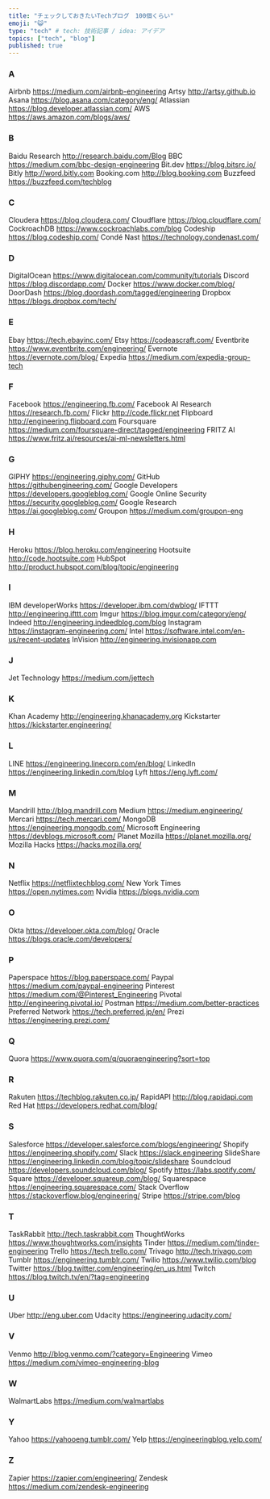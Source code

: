```yaml
---
title: "チェックしておきたいTechブログ　100個くらい"
emoji: "😺"
type: "tech" # tech: 技術記事 / idea: アイデア
topics: ["tech", "blog"]
published: true
---
```


### A
Airbnb https://medium.com/airbnb-engineering
Artsy http://artsy.github.io
Asana https://blog.asana.com/category/eng/
Atlassian https://blog.developer.atlassian.com/
AWS https://aws.amazon.com/blogs/aws/

### B
Baidu Research http://research.baidu.com/Blog
BBC https://medium.com/bbc-design-engineering
Bit.dev https://blog.bitsrc.io/
Bitly http://word.bitly.com
Booking.com http://blog.booking.com
Buzzfeed https://buzzfeed.com/techblog

### C
Cloudera https://blog.cloudera.com/
Cloudflare https://blog.cloudflare.com/
CockroachDB https://www.cockroachlabs.com/blog
Codeship https://blog.codeship.com/
Condé Nast https://technology.condenast.com/

### D
DigitalOcean https://www.digitalocean.com/community/tutorials
Discord https://blog.discordapp.com/
Docker https://www.docker.com/blog/
DoorDash https://blog.doordash.com/tagged/engineering
Dropbox https://blogs.dropbox.com/tech/

### E
Ebay https://tech.ebayinc.com/
Etsy https://codeascraft.com/
Eventbrite https://www.eventbrite.com/engineering/
Evernote https://evernote.com/blog/
Expedia https://medium.com/expedia-group-tech

### F
Facebook https://engineering.fb.com/
Facebook AI Research https://research.fb.com/
Flickr http://code.flickr.net
Flipboard http://engineering.flipboard.com
Foursquare https://medium.com/foursquare-direct/tagged/engineering
FRITZ AI https://www.fritz.ai/resources/ai-ml-newsletters.html


### G
GIPHY https://engineering.giphy.com/
GitHub https://githubengineering.com/
Google Developers https://developers.googleblog.com/
Google Online Security https://security.googleblog.com/
Google Research https://ai.googleblog.com/
Groupon https://medium.com/groupon-eng


### H
Heroku https://blog.heroku.com/engineering
Hootsuite http://code.hootsuite.com
HubSpot http://product.hubspot.com/blog/topic/engineering


### I
IBM developerWorks https://developer.ibm.com/dwblog/
IFTTT http://engineering.ifttt.com
Imgur https://blog.imgur.com/category/eng/
Indeed http://engineering.indeedblog.com/blog
Instagram https://instagram-engineering.com/
Intel https://software.intel.com/en-us/recent-updates
InVision http://engineering.invisionapp.com


### J
Jet Technology https://medium.com/jettech


### K
Khan Academy http://engineering.khanacademy.org
Kickstarter https://kickstarter.engineering/


### L
LINE https://engineering.linecorp.com/en/blog/
LinkedIn https://engineering.linkedin.com/blog
Lyft https://eng.lyft.com/


### M
Mandrill http://blog.mandrill.com
Medium https://medium.engineering/
Mercari https://tech.mercari.com/
MongoDB https://engineering.mongodb.com/
Microsoft Engineering https://devblogs.microsoft.com/
Planet Mozilla https://planet.mozilla.org/
Mozilla Hacks https://hacks.mozilla.org/


### N
Netflix https://netflixtechblog.com/
New York Times https://open.nytimes.com
Nvidia https://blogs.nvidia.com


### O
Okta https://developer.okta.com/blog/
Oracle https://blogs.oracle.com/developers/


### P
Paperspace https://blog.paperspace.com/
Paypal https://medium.com/paypal-engineering
Pinterest https://medium.com/@Pinterest_Engineering
Pivotal http://engineering.pivotal.io/
Postman https://medium.com/better-practices
Preferred Network https://tech.preferred.jp/en/
Prezi https://engineering.prezi.com/


### Q
Quora https://www.quora.com/q/quoraengineering?sort=top


### R
Rakuten https://techblog.rakuten.co.jp/
RapidAPI http://blog.rapidapi.com
Red Hat https://developers.redhat.com/blog/


### S
Salesforce https://developer.salesforce.com/blogs/engineering/
Shopify https://engineering.shopify.com/
Slack https://slack.engineering
SlideShare https://engineering.linkedin.com/blog/topic/slideshare
Soundcloud https://developers.soundcloud.com/blog/
Spotify https://labs.spotify.com/
Square https://developer.squareup.com/blog/
Squarespace https://engineering.squarespace.com/
Stack Overflow https://stackoverflow.blog/engineering/
Stripe https://stripe.com/blog


### T
TaskRabbit http://tech.taskrabbit.com
ThoughtWorks https://www.thoughtworks.com/insights
Tinder https://medium.com/tinder-engineering
Trello https://tech.trello.com/
Trivago http://tech.trivago.com
Tumblr https://engineering.tumblr.com/
Twilio https://www.twilio.com/blog
Twitter https://blog.twitter.com/engineering/en_us.html
Twitch https://blog.twitch.tv/en/?tag=engineering


### U
Uber http://eng.uber.com
Udacity https://engineering.udacity.com/

### V
Venmo http://blog.venmo.com/?category=Engineering
Vimeo https://medium.com/vimeo-engineering-blog

### W
WalmartLabs https://medium.com/walmartlabs

### Y
Yahoo https://yahooeng.tumblr.com/
Yelp https://engineeringblog.yelp.com/

### Z
Zapier https://zapier.com/engineering/
Zendesk https://medium.com/zendesk-engineering